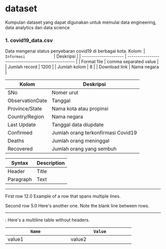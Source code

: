 # dataset

Kumpulan dataset yang dapat digunakan untuk memulai data engineering, data analytics dan data science

### 1. covid19_data.csv
Data mengenai status penyebaran covid19 di berbagai kota. 
Kolom:
| `Informasi             `| Deskripsi                                           |
| --------------------- | --------------------------------------------------- |
| Format file           | comma separated value                               |
| Jumlah record         | 1200                                                |
| Jumlah kolom          | 8                                                   |
| Download link         | Nama negara                                         |

| Kolom                 | Deskripsi                                           |
| --------------------- | --------------------------------------------------- |
| SNo                   | Nomer urut                                          |
| ObservationDate       | Tanggal                                             |
| Province/State        | Nama kota atau propinsi                             |
| Country/Region        | Nama negara                                         |
| Last Update           | Tanggal data diupdate                               |
| Confirmed             | Jumlah orang terkonfirmasi Covid19                  |
| Deaths                | Jumlah orang meninggal                              |
| Recovered             | Jumlah orang yang sembuh                            |

| Syntax             | Description |
| ------------------ | ----------- |
| Header      | Title       |
| Paragraph   | Text        |

----------- ------- --------------- -------------------------
   First    row                12.0 Example of a row that
                                    spans multiple lines.

  Second    row                 5.0 Here's another one. Note
                                    the blank line between
                                    rows.
----------- ------- --------------- -------------------------

: Here's a multiline table without headers.

|`          Name           `|`          Value          `|
|----|---------|
|value1|value2|
